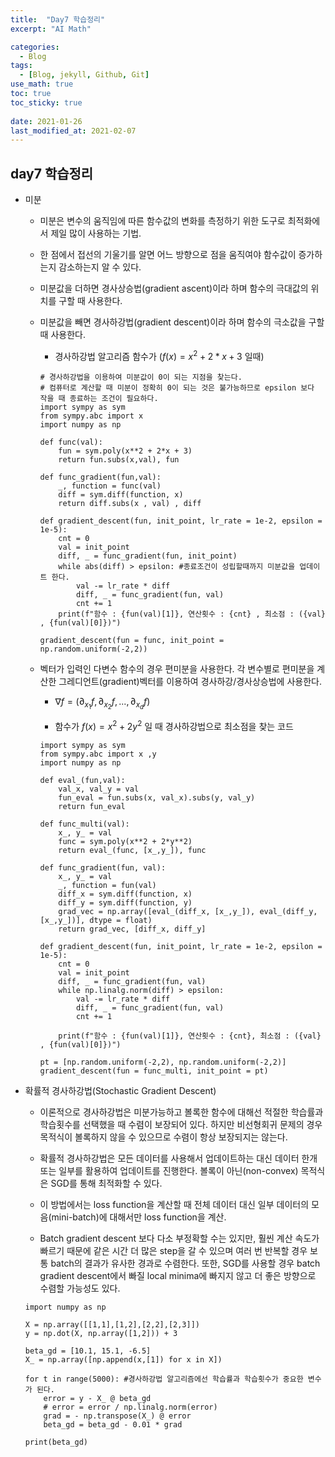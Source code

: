 ```yaml
---
title:  "Day7 학습정리"
excerpt: "AI Math"

categories:
  - Blog
tags:
  - [Blog, jekyll, Github, Git]
use_math: true
toc: true
toc_sticky: true
 
date: 2021-01-26
last_modified_at: 2021-02-07
---
```


## day7 학습정리

* 미분 

    * 미분은 변수의 움직임에 따른 함수값의 변화를 측정하기 위한 도구로 최적화에서 제일 많이 사용하는 기법.
    
    * 한 점에서 접선의 기울기를 알면 어느 방향으로 점을 움직여야 함수값이 증가하는지 감소하는지 알 수 있다.

    * 미분값을 더하면 경사상승법(gradient ascent)이라 하며 함수의 극대값의 위치를 구할 때 사용한다.

    * 미분값을 빼면 경사하강법(gradient descent)이라 하며 함수의 극소값을 구할 때 사용한다.
    
    

        * 경사하강법 알고리즘 함수가 ($f(x) = x^2 + 2*x + 3$ 일때)
        
        
        ```
        # 경사하강법을 이용하여 미분값이 0이 되는 지점을 찾는다. 
        # 컴퓨터로 계산할 때 미분이 정확히 0이 되는 것은 불가능하므로 epsilon 보다 작을 때 종료하는 조건이 필요하다.
        import sympy as sym
        from sympy.abc import x
        import numpy as np

        def func(val):
            fun = sym.poly(x**2 + 2*x + 3)
            return fun.subs(x,val), fun

        def func_gradient(fun,val):
            _, function = func(val)
            diff = sym.diff(function, x)
            return diff.subs(x , val) , diff

        def gradient_descent(fun, init_point, lr_rate = 1e-2, epsilon = 1e-5):
            cnt = 0
            val = init_point    
            diff, _ = func_gradient(fun, init_point)
            while abs(diff) > epsilon: #종료조건이 성립할때까지 미분값을 업데이트 한다.
                val -= lr_rate * diff
                diff, _ = func_gradient(fun, val)
                cnt += 1
            print(f"함수 : {fun(val)[1]}, 연산횟수 : {cnt} , 최소점 : ({val} , {fun(val)[0]})")

        gradient_descent(fun = func, init_point = np.random.uniform(-2,2))
        ```



    * 벡터가 입력인 다변수 함수의 경우 편미분을 사용한다. 각 변수별로 편미분을 계산한 그레디언트(gradient)벡터를 이용하여 경사하강/경사상승법에 사용한다.

        * $\nabla f = (\partial_{x_{1}}f,\partial_{x_{2}}f,...,\partial_{x_{d}}f)$
        
        

        * 함수가 $f(x) = x^2 + 2y^2$ 일 때  경사하강법으로 최소점을 찾는 코드
        
        
        ```
        import sympy as sym
        from sympy.abc import x ,y
        import numpy as np

        def eval_(fun,val):
            val_x, val_y = val
            fun_eval = fun.subs(x, val_x).subs(y, val_y)
            return fun_eval

        def func_multi(val):
            x_, y_ = val
            func = sym.poly(x**2 + 2*y**2)
            return eval_(func, [x_,y_]), func

        def func_gradient(fun, val):
            x_, y_ = val
            _, function = fun(val)
            diff_x = sym.diff(function, x)
            diff_y = sym.diff(function, y)
            grad_vec = np.array([eval_(diff_x, [x_,y_]), eval_(diff_y, [x_,y_])], dtype = float)
            return grad_vec, [diff_x, diff_y]

        def gradient_descent(fun, init_point, lr_rate = 1e-2, epsilon = 1e-5):
            cnt = 0
            val = init_point
            diff, _ = func_gradient(fun, val)
            while np.linalg.norm(diff) > epsilon:
                val -= lr_rate * diff
                diff, _ = func_gradient(fun, val)
                cnt += 1

            print(f"함수 : {fun(val)[1]}, 연산횟수 : {cnt}, 최소점 : ({val} , {fun(val)[0]})")

        pt = [np.random.uniform(-2,2), np.random.uniform(-2,2)]
        gradient_descent(fun = func_multi, init_point = pt)
        ```



* 확률적 경사하강법(Stochastic Gradient Descent)

    * 이론적으로 경사하강법은 미분가능하고 볼록한 함수에 대해선 적절한 학습률과 학습횟수를 선택했을 때 수렴이 보장되어 있다. 하지만 비선형회귀 문제의 경우 목적식이 볼록하지 않을 수 있으므로 수렴이 항상 보장되지는 않는다.

    * 확률적 경사하강법은 모든 데이터를 사용해서 업데이트하는 대신 데이터 한개 또는 일부를 활용하여 업데이트를 진행한다. 볼록이 아닌(non-convex) 목적식은 SGD를 통해 최적화할 수 있다.

    * 이 방법에서는 loss function을 계산할 때 전체 데이터 대신 일부 데이터의 모음(mini-batch)에 대해서만 loss function을 계산.

    * Batch gradient descent 보다 다소 부정확할 수는 있지만, 훨씬 계산 속도가 빠르기 때문에 같은 시간 더 많은 step을 갈 수 있으며 여러 번 반복할 경우 보통 batch의 결과가 유사한 경과로 수렴한다. 또한, SGD를 사용할 경우 batch gradient descent에서 빠질 local minima에 빠지지 않고 더 좋은 방향으로 수렴할 가능성도 있다.


    ```
    import numpy as np

    X = np.array([[1,1],[1,2],[2,2],[2,3]])
    y = np.dot(X, np.array([1,2])) + 3

    beta_gd = [10.1, 15.1, -6.5]
    X_ = np.array([np.append(x,[1]) for x in X])

    for t in range(5000): #경사하강법 알고리즘에선 학습률과 학습횟수가 중요한 변수가 된다.
        error = y - X_ @ beta_gd
        # error = error / np.linalg.norm(error)
        grad = - np.transpose(X_) @ error
        beta_gd = beta_gd - 0.01 * grad

    print(beta_gd)
    ```
    
